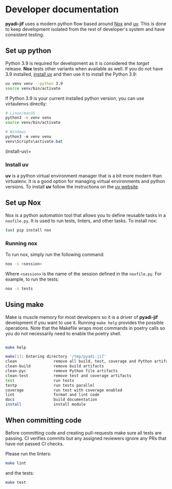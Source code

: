 # Developer documentation

**pyadi-jif** uses a modern python flow based around [Nox](https://nox.thea.codes/en/stable/) and [uv](https://docs.astral.sh/uv/). This is done to keep development isolated from the rest of developer's system and have consistent testing.

## Set up python

Python 3.9 is required for development as it is considered the _target_ release. **Nox** tests other variants when available as well. If you do not have 3.9 installed, [install uv](#install-uv) and then use it to install the Python 3.9:

```bash
uv venv venv --python 3.9
source venv/bin/activate
```

If Python 3.9 is your current installed python version, you can use virtaulenvs directly:

```bash
# Linux/macOS
python3 -m venv venv
source venv/bin/activate
```

```ps1
# Windows
python3 -m venv venv
venv\Scripts\activate.bat
```

(install-uv)=
### Install uv

**uv** is a python virtual environment manager that is a bit more modern than virtualenv. It is a good option for managing virtual environments and python versions. To install **uv** follow the instructions on the [uv website](https://docs.astral.sh/uv/getting-started/installation/#standalone-installer).

## Set up Nox

Nox is a python automation tool that allows you to define reusable tasks in a `noxfile.py`. It is used to run tests, linters, and other tasks. To install nox:

```bash
(uv) pip install nox
```

### Running nox

To run nox, simply run the following command:

```bash
nox -s <session>
```

Where `<session>` is the name of the session defined in the `noxfile.py`. For example, to run the tests:
```bash
nox -s tests
```

## Using make

Make is muscle memory for most developers so it is a driver of **pyadi-jif** development if you want to use it. Running `make help` provides the possible operations. Note that the Makefile wraps most commands in poetry calls so you do not necessarily need to enable the poetry shell.

```bash

make help

make[1]: Entering directory '/tmp/pyadi-jif'
clean                remove all build, test, coverage and Python artifacts
clean-build          remove build artifacts
clean-pyc            remove Python file artifacts
clean-test           remove test and coverage artifacts
test                 run tests
testp                run tests parallel
coverage             run test with coverage enabled
lint                 format and lint code
docs                 build documentation
install              install module

```

## When committing code

Before committing code and creating pull-requests make sure all tests are passing. CI verifies commits but any assigned reviewers ignore any PRs that have not passed CI checks.

Please run the linters:

```bash
make lint
```

and the tests:

```bash
make test
```
